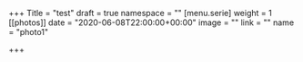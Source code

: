 +++
Title = "test"
draft = true
namespace = ""
[menu.serie]
weight = 1
[[photos]]
date = "2020-06-08T22:00:00+00:00"
image = ""
link = ""
name = "photo1"

+++
